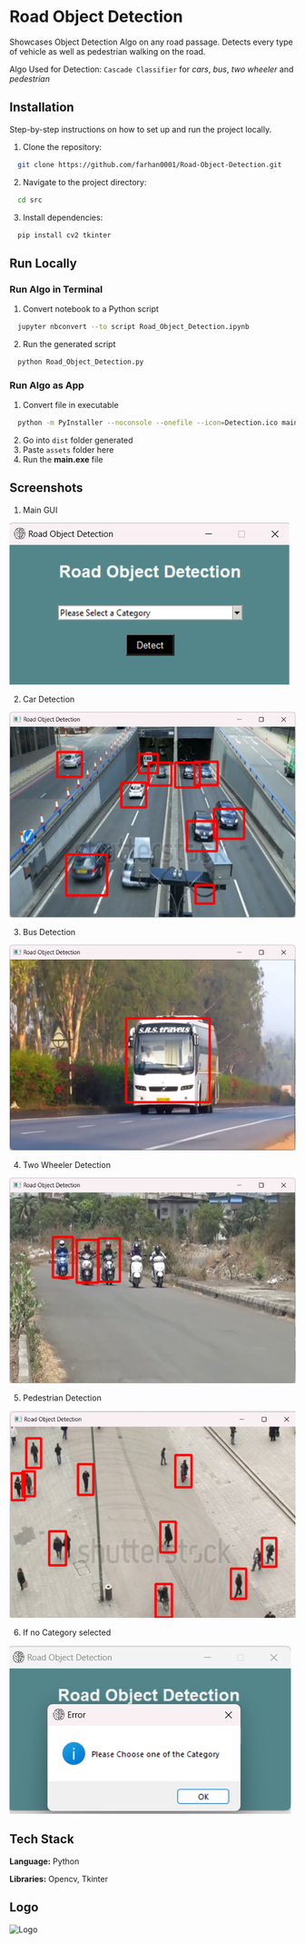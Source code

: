 
# Road Object Detection

Showcases Object Detection Algo on any road passage. Detects every type of vehicle as well as pedestrian walking on the road.

Algo Used for Detection: `Cascade Classifier` for *cars*, *bus*, *two wheeler* and *pedestrian*




## Installation

Step-by-step instructions on how to set up and run the project locally.

1. Clone the repository:

```bash
  git clone https://github.com/farhan0001/Road-Object-Detection.git
```
2. Navigate to the project directory:

```bash
  cd src
```
3. Install dependencies:

```bash
  pip install cv2 tkinter
```
## Run Locally

### Run Algo in Terminal

1. Convert notebook to a Python script

```bash
  jupyter nbconvert --to script Road_Object_Detection.ipynb
```
2. Run the generated script

```bash
  python Road_Object_Detection.py
```

### Run Algo as App

1. Convert file in executable

```bash
  python -m PyInstaller --noconsole --onefile --icon=Detection.ico main.py
```

2. Go into `dist` folder generated
3. Paste `assets` folder here
4. Run the **main.exe** file

## Screenshots

1. Main GUI

![App Screenshot](Screenshots/1.png)

2. Car Detection

![App Screenshot](Screenshots/2.png)

3. Bus Detection

![App Screenshot](Screenshots/3.png)

4. Two Wheeler Detection

![App Screenshot](Screenshots/4.png)

5. Pedestrian Detection

![App Screenshot](Screenshots/5.png)

6. If no Category selected

![App Screenshot](Screenshots/6.png)


## Tech Stack

**Language:** Python

**Libraries:** Opencv, Tkinter

## Logo

![Logo](assets/Logo/Detection.ico)